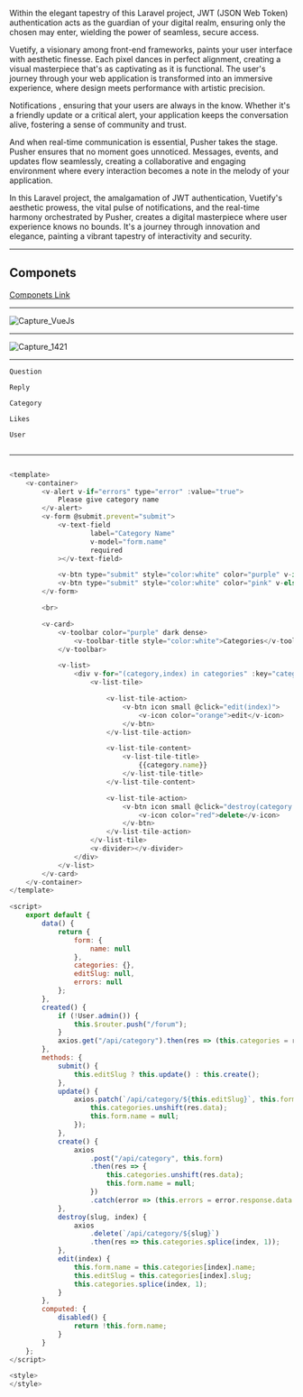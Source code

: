 



<p>
Within the elegant tapestry of this Laravel project, 
JWT (JSON Web Token) authentication acts as the guardian of your digital realm, 
ensuring only the chosen may enter, wielding the power of seamless, secure access.
</p>

<p>
Vuetify, a visionary among front-end frameworks, 
paints your user interface with aesthetic finesse. 
Each pixel dances in perfect alignment,
creating a visual masterpiece that's as captivating as it is functional.
The user's journey through your web application is transformed into an immersive experience,
where design meets performance with artistic precision.
</p>


<p>
    Notifications , ensuring that your users are always in the know. Whether it's a friendly 
    update or a critical alert, your application 
    keeps the conversation alive, fostering a sense of community and trust.
</p>



<p>
    And when real-time communication is essential, 
    Pusher takes the stage. 
    Pusher ensures that no moment goes unnoticed. Messages, events, and updates flow seamlessly,
    creating a collaborative and engaging environment 
    where every interaction becomes a note in the melody of your application.
</p>


<p>
    In this Laravel project, the amalgamation of JWT authentication, Vuetify's aesthetic prowess, the vital pulse of notifications, 
    and the real-time harmony orchestrated by Pusher,
    creates a digital masterpiece where user experience knows no bounds.
    It's a journey through innovation and elegance, 
    painting a vibrant tapestry of interactivity and security.
</p>

<hr>

<h2>Componets</h2>

<a href="https://github.com/dhanush167/vue-and-laravel-blog-crud-2019/tree/add_final_database/resources/assets/js">
                          Componets  Link
</a>

<hr>

![Capture_VueJs](https://github.com/dhanush167/Vue-and-laravel-Blog-2019/assets/37043938/d0ea770a-2a2d-43dd-b9de-a33062121cd0)

<hr>

![Capture_1421](https://github.com/dhanush167/vue-and-laravel-blog-crud-2019/assets/37043938/b64e0c0a-18a3-4b4c-8210-97abd3d04974)

<hr>

```
Question

Reply

Category

Likes

User


```

<hr>


```js

<template>
    <v-container>
        <v-alert v-if="errors" type="error" :value="true">
            Please give category name
        </v-alert>
        <v-form @submit.prevent="submit">
            <v-text-field
                    label="Category Name"
                    v-model="form.name"
                    required
            ></v-text-field>

            <v-btn type="submit" style="color:white" color="purple" v-if="editSlug" :disabled="disabled"> Update Category </v-btn>
            <v-btn type="submit" style="color:white" color="pink" v-else :disabled="disabled"> Create Category </v-btn>
        </v-form>

        <br>

        <v-card>
            <v-toolbar color="purple" dark dense>
                <v-toolbar-title style="color:white">Categories</v-toolbar-title>
            </v-toolbar>

            <v-list>
                <div v-for="(category,index) in categories" :key="category.id">
                    <v-list-tile>

                        <v-list-tile-action>
                            <v-btn icon small @click="edit(index)">
                                <v-icon color="orange">edit</v-icon>
                            </v-btn>
                        </v-list-tile-action>

                        <v-list-tile-content>
                            <v-list-tile-title>
                                {{category.name}}
                            </v-list-tile-title>
                        </v-list-tile-content>

                        <v-list-tile-action>
                            <v-btn icon small @click="destroy(category.slug,index)">
                                <v-icon color="red">delete</v-icon>
                            </v-btn>
                        </v-list-tile-action>
                    </v-list-tile>
                    <v-divider></v-divider>
                </div>
            </v-list>
        </v-card>
    </v-container>
</template>

<script>
    export default {
        data() {
            return {
                form: {
                    name: null
                },
                categories: {},
                editSlug: null,
                errors: null
            };
        },
        created() {
            if (!User.admin()) {
                this.$router.push("/forum");
            }
            axios.get("/api/category").then(res => (this.categories = res.data.data));
        },
        methods: {
            submit() {
                this.editSlug ? this.update() : this.create();
            },
            update() {
                axios.patch(`/api/category/${this.editSlug}`, this.form).then(res => {
                    this.categories.unshift(res.data);
                    this.form.name = null;
                });
            },
            create() {
                axios
                    .post("/api/category", this.form)
                    .then(res => {
                        this.categories.unshift(res.data);
                        this.form.name = null;
                    })
                    .catch(error => (this.errors = error.response.data.errors));
            },
            destroy(slug, index) {
                axios
                    .delete(`/api/category/${slug}`)
                    .then(res => this.categories.splice(index, 1));
            },
            edit(index) {
                this.form.name = this.categories[index].name;
                this.editSlug = this.categories[index].slug;
                this.categories.splice(index, 1);
            }
        },
        computed: {
            disabled() {
                return !this.form.name;
            }
        }
    };
</script>

<style>
</style>



```
























